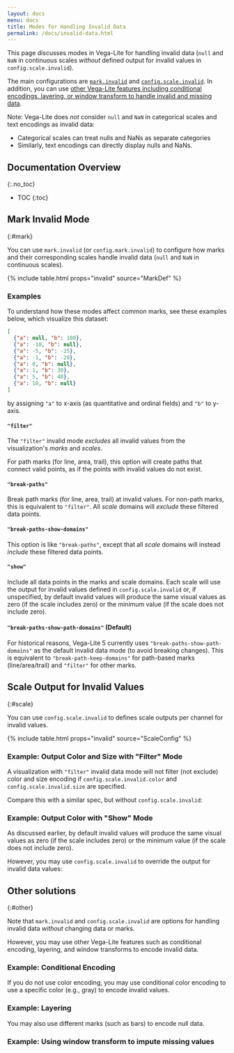 ```yaml
---
layout: docs
menu: docs
title: Modes for Handling Invalid Data
permalink: /docs/invalid-data.html
---
```


This page discusses modes in Vega-Lite for handling invalid data (`null` and `NaN` in continuous scales _without_ defined output for invalid values in `config.scale.invalid`).

The main configurations are [`mark.invalid`](#mark) and [`config.scale.invalid`](#scale). In addition, you can use [other Vega-Lite features including conditional encodings, layering, or window transform to handle invalid and missing data](#other).

Note: Vega-Lite does _not_ consider `null` and `NaN` in categorical scales and text encodings as invalid data:

- Categorical scales can treat nulls and NaNs as separate categories
- Similarly, text encodings can directly display nulls and NaNs.

<!--prettier-ignore-start-->
## Documentation Overview
{:.no_toc}

- TOC
{:toc}

<!--prettier-ignore-end-->

## Mark Invalid Mode

{:#mark}

You can use `mark.invalid` (or `config.mark.invalid`) to configure how marks and their corresponding scales handle invalid data (`null` and `NaN` in continuous scales).

{% include table.html props="invalid" source="MarkDef" %}

### Examples

To understand how these modes affect common marks, see these examples below, which visualize this dataset:

```json
[
  {"a": null, "b": 100},
  {"a": -10, "b": null},
  {"a": -5, "b": -25},
  {"a": -1, "b": -20},
  {"a": 0, "b": null},
  {"a": 1, "b": 30},
  {"a": 5, "b": 40},
  {"a": 10, "b": null}
]
```

by assigning `"a"` to x-axis (as quantitative and ordinal fields) and `"b"` to y-axis.

<div class="vl-example code-only" data-name="test_invalid_filter"></div>

#### `"filter"`

The `"filter"` invalid mode _excludes_ all invalid values from the visualization's _marks_ and _scales_.

For path marks (for line, area, trail), this option will create paths that connect valid points, as if the points with invalid values do not exist.

<div class="vl-example example-only" data-name="test_invalid_filter"></div>

#### `"break-paths"`

Break path marks (for line, area, trail) at invalid values. For non-path marks, this is equivalent to `"filter"`. All _scale_ domains will _exclude_ these filtered data points.

<div class="vl-example example-only" data-name="test_invalid_break_paths_filter_domains"></div>

#### `"break-paths-show-domains"`

This option is like `"break-paths"`, except that all _scale_ domains will instead _include_ these filtered data points.

<div class="vl-example example-only" data-name="test_invalid_break_paths_show_domains"></div>

#### `"show"`

Include all data points in the marks and scale domains. Each scale will use the output for invalid values defined in `config.scale.invalid` or, if unspecified, by default invalid values will produce the same visual values as zero (if the scale includes zero) or the minimum value (if the scale does not include zero).

<div class="vl-example example-only" data-name="test_invalid_show"></div>

#### `"break-paths-show-path-domains"` (Default)

For historical reasons, Vega-Lite 5 currently uses `"break-paths-show-path-domains"` as the default invalid data mode (to avoid breaking changes). This is equivalent to `"break-path-keep-domains"` for path-based marks (line/area/trail) and `"filter"` for other marks.

<div class="vl-example example-only" data-name="test_invalid_break_paths_show_path_domains"></div>

## Scale Output for Invalid Values

{:#scale}

You can use `config.scale.invalid` to defines scale outputs per channel for invalid values.

{% include table.html props="invalid" source="ScaleConfig" %}

### Example: Output Color and Size with "Filter" Mode

A visualization with `"filter"` invalid data mode will not filter (not exclude) color and size encoding if `config.scale.invalid.color` and `config.scale.invalid.size` are specified.

<div class="vl-example" data-name="test_invalid_color_size_config_scale"></div>

Compare this with a similar spec, but without `config.scale.invalid`:

<div class="vl-example" data-name="test_invalid_color_size_mark_filter_only"></div>

### Example: Output Color with "Show" Mode

As discussed earlier, by default invalid values will produce the same visual values as zero (if the scale includes zero) or the minimum value (if the scale does not include zero).

<div class="vl-example" data-name="bar_invalid_color_show"></div>

However, you may use `config.scale.invalid` to override the output for invalid data values:

<div class="vl-example" data-name="bar_invalid_color_show_override"></div>

## Other solutions

{:#other}

Note that `mark.invalid` and `config.scale.invalid` are options for handling invalid data _without_ changing data or marks.

However, you may use other Vega-Lite features such as conditional encoding, layering, and window transforms to encode invalid data.

### Example: Conditional Encoding

If you do not use color encoding, you may use conditional color encoding to use a specific color (e.g., gray) to encode invalid values.

<div class="vl-example" data-name="point_invalid_color"></div>

### Example: Layering

You may also use different marks (such as bars) to encode null data.

<div class="vl-example" data-name="layer_null_data"></div>

### Example: Using window transform to impute missing values

<div class="vl-example" data-name="window_impute_null"></div>
